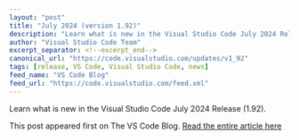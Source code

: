 ```yaml
---
layout: "post"
title: "July 2024 (version 1.92)"
description: "Learn what is new in the Visual Studio Code July 2024 Release (1.92)."
author: "Visual Studio Code Team"
excerpt_separator: <!--excerpt_end-->
canonical_url: "https://code.visualstudio.com/updates/v1_92"
tags: [release, VS Code, Visual Studio Code, news]
feed_name: "VS Code Blog"
feed_url: "https://code.visualstudio.com/feed.xml"
---
```


Learn what is new in the Visual Studio Code July 2024 Release (1.92).<!--excerpt_end-->

This post appeared first on The VS Code Blog. [Read the entire article here](https://code.visualstudio.com/updates/v1_92)
